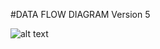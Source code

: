 #DATA FLOW DIAGRAM 
Version 5

![alt text](https://cloud.githubusercontent.com/assets/16868664/19040511/02baf14a-894a-11e6-9e16-b607de8be63d.png)

